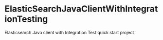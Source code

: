 ElasticSearchJavaClientWithIntegrationTesting
=============================================

Elasticsearch Java client with Integration Test quick start project
